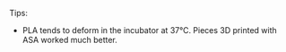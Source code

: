 Tips:
* PLA tends to deform in the incubator at 37°C. Pieces 3D printed with ASA worked much better.